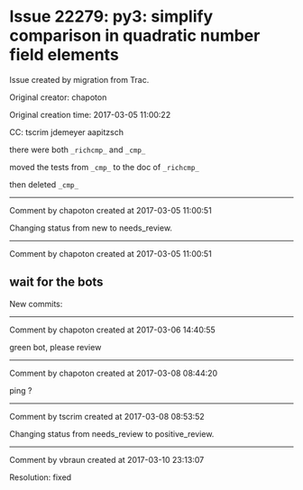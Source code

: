 # Issue 22279: py3: simplify comparison in quadratic number field elements

Issue created by migration from Trac.

Original creator: chapoton

Original creation time: 2017-03-05 11:00:22

CC:  tscrim jdemeyer aapitzsch

there were both `_richcmp_` and `_cmp_`

moved the tests from `_cmp_` to the doc of `_richcmp_`

then deleted `_cmp_`


---

Comment by chapoton created at 2017-03-05 11:00:51

Changing status from new to needs_review.


---

Comment by chapoton created at 2017-03-05 11:00:51

wait for the bots
----
New commits:


---

Comment by chapoton created at 2017-03-06 14:40:55

green bot, please review


---

Comment by chapoton created at 2017-03-08 08:44:20

ping ?


---

Comment by tscrim created at 2017-03-08 08:53:52

Changing status from needs_review to positive_review.


---

Comment by vbraun created at 2017-03-10 23:13:07

Resolution: fixed
